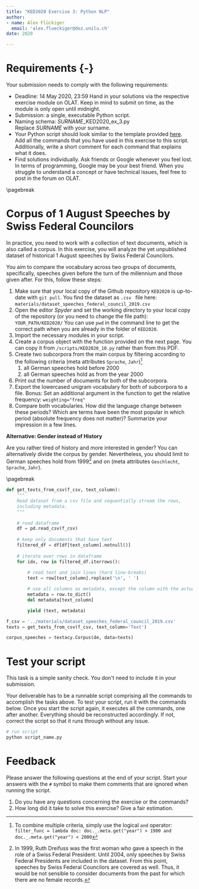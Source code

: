 ```yaml
---
title: "KED2020 Exercise 3: Python NLP"
author:  
- name: Alex Flückiger
  email: 'alex.flueckiger@doz.unilu.ch'
date: 2020

---
```




# Requirements {-}

Your submission needs to comply with the following requirements:

- Deadline: 14 May 2020, 23:59
  Hand in your solutions via the respective exercise module on OLAT. Keep in mind to submit on time, as the module is only open until midnight.
- Submission: a single, executable Python script. 
- Naming schema: *SURNAME*_KED2020_ex_3.py  
  Replace *SURNAME* with your surname. 
- Your Python script should look similar to the template provided [here](https://aflueckiger.github.io/KED2020/). Add all the commands that you have used in this exercise to this script. Additionally, write a short comment for each command that explains what it does.
- Find solutions individually. Ask friends or Google whenever you feel lost. In terms of programming, Google may be your best friend. When you struggle to understand a concept or have technical issues, feel free to post in the forum on OLAT.


\pagebreak 



# Corpus of 1 August Speeches by Swiss Federal Councilors

In practice, you need to work with a collection of text documents, which is also called a corpus. In this exercise, you will analyze the yet unpublished dataset of historical 1 August speeches by Swiss Federal Councilors.

You aim to compare the vocabulary across two groups of documents, specifically, speeches given before the turn of the millennium and those given after. For this, follow these steps:

1. Make sure that your local copy of the Github repository `KED2020` is up-to-date with `git pull`. You find the dataset as `.csv ` file here: `materials/dataset_speeches_federal_council_2019.csv`
2. Open the editor *Spyder* and set the working directory to your local copy of the repository (or you need to change the file path): `YOUR_PATH/KED2020/`
   You can use `pwd` in the command line to get the correct path when you are already in the folder of `KED2020`.
3. Import the necessary modules in your script.
4. Create a corpus object with the function provided on the next page. You can copy it from `/scripts/KED2020_10.py` rather than from this PDF.
5. Create two subcorpora from the main corpus by filtering according to the following criteria (meta attributes `Sprache`, `Jahr`)[^criteria]
   1. all German speeches hold before 2000
   2. all German speeches hold as from the year 2000
6. Print out the number of documents for both of the subcorpora.
7. Export the lowercased unigram vocabulary for both of subcorpora to a file. Bonus: Set an additional argument in the function to get the relative frequency: `weighting="freq" `
8. Compare both vocabularies. How did the language change between these periods? Which are terms have been the most popular in which period (absolute frequency does not matter)? Summarize your impression in a few lines.



**Alternative: Gender instead of History**

Are you rather tired of history and more interested in gender? You can alternatively divide the corpus by gender. Nevertheless, you should limit to German speeches hold from 1999[^gender] and on (meta attributes `Geschlecht`,  `Sprache`, `Jahr`).

[^criteria]: To combine multiple criteria, simply use the logical `and` operator: `filter_func = lambda doc: doc._.meta.get("year") > 1900 and doc._.meta.get("year") < 2000`
[^gender]:  In 1999, Ruth Dreifuss was the first woman who gave a speech in the role of a Swiss Federal President. Until 2004, only speeches by Swiss Federal Presidents are included in the dataset. From this point, speeches by Swiss Federal Councilors are covered as well. Thus, it would be not sensible to consider documents from the past for which there are no female records.


\pagebreak

```python
def get_texts_from_csv(f_csv, text_column):
    """
    Read dataset from a csv file and sequentially stream the rows,
    including metadata.
    """
    
    # read dataframe
    df = pd.read_csv(f_csv)
    
    # keep only documents that have text
    filtered_df = df[df[text_column].notnull()]
    
    # iterate over rows in dataframe
    for idx, row in filtered_df.iterrows():
        
        # read text and join lines (hard line-breaks)
        text = row[text_column].replace('\n', ' ')

        # use all columns as metadata, except the column with the actual text
        metadata = row.to_dict()
        del metadata[text_column]

        yield (text, metadata)

f_csv = '../materials/dataset_speeches_federal_council_2019.csv'
texts = get_texts_from_csv(f_csv, text_column='Text')

corpus_speeches = textacy.Corpus(de, data=texts)
```



# Test your script

This task is a simple sanity check. You don't need to include it in your submission.

Your deliverable has to be a runnable script comprising all the commands to accomplish the tasks above. To test your script, run it with the commands below. Once you start the script again, it executes all the commands, one after another. Everything should be reconstructed accordingly. If not, correct the script so that it runs through without any issue.

```python
# run script
python script_name.py
```



# Feedback

Please answer the following questions at the end of your script. Start your answers with the `#` symbol to make them comments that are ignored when running the script.

1. Do you have any questions concerning the exercise or the commands?
2. How long did it take to solve this exercise? Give a fair estimation.